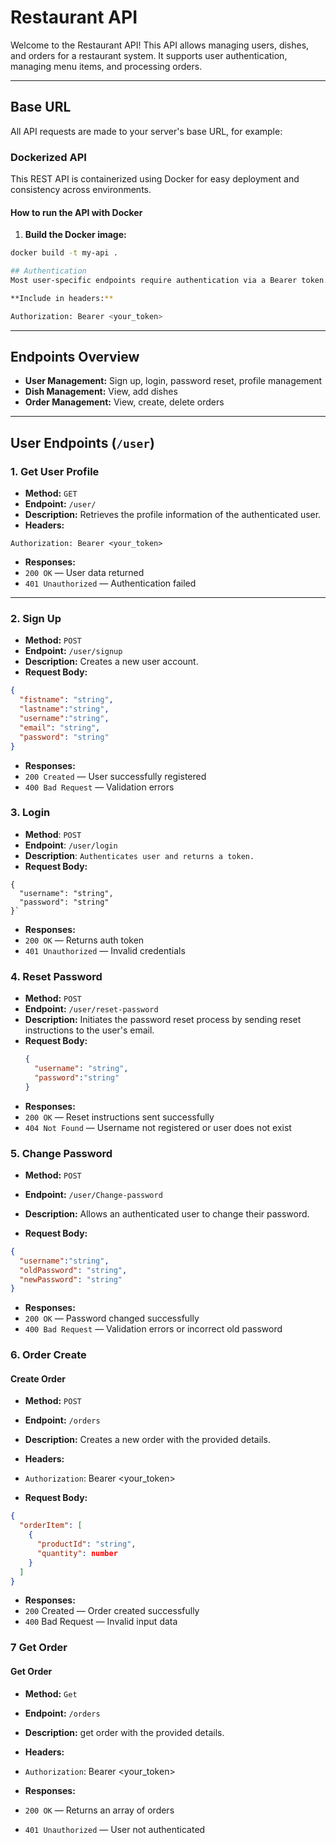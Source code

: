 # Restaurant API

Welcome to the Restaurant API! This API allows managing users, dishes, and orders for a restaurant system. It supports user authentication, managing menu items, and processing orders.

---

## Base URL
All API requests are made to your server's base URL, for example:


### Dockerized API

This REST API is containerized using Docker for easy deployment and consistency across environments.

#### How to run the API with Docker

1. **Build the Docker image:**

```bash
docker build -t my-api .

## Authentication
Most user-specific endpoints require authentication via a Bearer token. Obtain a token by signing in.

**Include in headers:**

Authorization: Bearer <your_token>
```


---

## Endpoints Overview

- **User Management:** Sign up, login, password reset, profile management
- **Dish Management:** View, add dishes
- **Order Management:** View, create, delete orders

---

## User Endpoints (`/user`)

### 1. Get User Profile
- **Method:** `GET`
- **Endpoint:** `/user/`
- **Description:** Retrieves the profile information of the authenticated user.
- **Headers:**
```
Authorization: Bearer <your_token>
```

- **Responses:**
- `200 OK` — User data returned
- `401 Unauthorized` — Authentication failed

---

### 2. Sign Up
- **Method:** `POST`
- **Endpoint:** `/user/signup`
- **Description:** Creates a new user account.
- **Request Body:**
```json
{
  "fistname": "string",
  "lastname":"string",
  "username":"string",
  "email": "string",
  "password": "string"
}

```
- **Responses:**
- `200 Created` — User successfully registered
- `400 Bad Request` — Validation errors

### 3. Login
- **Method**: `POST`
- **Endpoint**: `/user/login`
- **Description**: `Authenticates user and returns a token.`
- **Request Body:**
```
{
  "username": "string",
  "password": "string"
}`

```
- **Responses:**
- `200 OK` — Returns auth token
-  `401 Unauthorized` — Invalid credentials

### 4. Reset Password
- **Method:** `POST`
- **Endpoint:** `/user/reset-password`
- **Description:** Initiates the password reset process by sending reset instructions to the user's email.
- **Request Body:**
  ```json
  {
    "username": "string",
    "password":"string"
  }

  ```
 - **Responses:**
 - `200 OK` — Reset instructions sent successfully
-  `404 Not Found` — Username not registered or user does not exist

### 5. Change Password
- **Method:** `POST`
- **Endpoint:** `/user/Change-password`
- **Description:** Allows an authenticated user to change their password.

- **Request Body:**
```json
{
  "username":"string",
  "oldPassword": "string",
  "newPassword": "string"
}
```
- **Responses:**
- `200 OK` — Password changed successfully
- `400 Bad Request` — Validation errors or incorrect old password

### 6. Order Create

#### Create Order
- **Method:** `POST`
- **Endpoint:** `/orders`
- **Description:** Creates a new order with the provided details.
- **Headers:**
- `Authorization`: Bearer <your_token>

- **Request Body:**
```json
{
  "orderItem": [
    {
      "productId": "string",
      "quantity": number
    }
  ]
}
```

- **Responses:**
- `200` Created — Order created successfully
- `400` Bad Request — Invalid input data


### 7 Get Order

#### Get Order
- **Method:** `Get`
- **Endpoint:** `/orders`
- **Description:** get order with the provided details.
- **Headers:**
- `Authorization`: Bearer <your_token>

- **Responses:**
- `200 OK` — Returns an array of orders
- `401 Unauthorized` — User not authenticated
